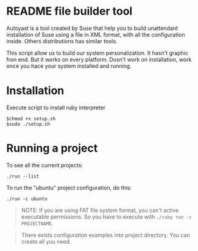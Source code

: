 README file builder tool
========================
Autoyast is a tool created by Suse that help you to build unattendant installation
of Suse using a file in XML format, with all the configuration inside. Others
distributions has similar tools.

This script allow us to build our system personalization. It hasn't graphic fron end.
But it works on every platform. Dosn't work on installation, work once 
you hace your system installed and running.

Installation
============
Execute script to install ruby interpreter
```
$chmod +x setup.sh
$sudo ./setup.sh
```

Running a project
=================
To see all the current projects:
```
./run --list
```

To run the "ubuntu" project configuration, do this:
```
./run -c ubuntu 
```

> NOTE: If you are using FAT file system format, you can't active 
> executable permissions. So you have to execute with `./ruby run -c PROJECTNAME`.

> There exists configuration examples into project directory. You can create 
> all you need.



